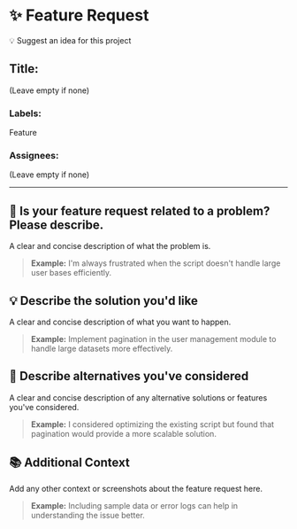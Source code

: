 <div>
  <h1>✨ Feature Request</h1>
  <p>💡 Suggest an idea for this project</p>
  <h2>Title:</h2>
  <p>(Leave empty if none)</p>
  <h3>Labels:</h3>
  <p>Feature</p>
  <h3>Assignees:</h3>
  <p>(Leave empty if none)</p>
  <hr>
  
  <h2>🐛 <strong>Is your feature request related to a problem? Please describe.</strong></h2>
  <p>A clear and concise description of what the problem is.</p>
  <blockquote>
    <strong>Example:</strong> I'm always frustrated when the script doesn't handle large user bases efficiently.
  </blockquote>

  <h2>💡 <strong>Describe the solution you'd like</strong></h2>
  <p>A clear and concise description of what you want to happen.</p>
  <blockquote>
    <strong>Example:</strong> Implement pagination in the user management module to handle large datasets more effectively.
  </blockquote>

  <h2>🔄 <strong>Describe alternatives you've considered</strong></h2>
  <p>A clear and concise description of any alternative solutions or features you've considered.</p>
  <blockquote>
    <strong>Example:</strong> I considered optimizing the existing script but found that pagination would provide a more scalable solution.
  </blockquote>

  <h2>📚 <strong>Additional Context</strong></h2>
  <p>Add any other context or screenshots about the feature request here.</p>
  <blockquote>
    <strong>Example:</strong> Including sample data or error logs can help in understanding the issue better.
  </blockquote>
</div>

